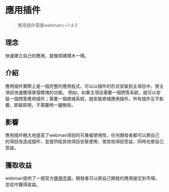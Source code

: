 # 應用插件

> 應用插件需要webman>=1.4.0

## 理念
快速建立自己的應用，就像搭建積木一樣。

## 介紹
應用插件實際上是一個完整的應用程式，可以以插件的形式安裝到主項目中，使主項目快速獲得某個模塊的功能。
例如，如果主項目需要一個問答系統，就可以安裝一個問答應用插件；需要一個商城系統，就安裝商城應用插件。所有插件互不影響，即裝即用，不需要時一鍵刪除。

## 影響
應用插件極大地提高了webman項目的可重複使用性，任何開發者都可以將自己的項目改造成插件，並提供給其他項目安裝使用，使其他項目受益，同時也使自己受益。

## 獲取收益
webman提供了一個官方[應用市場](https://www.workerman.net/apps)，開發者可以將自己開發的應用提交到市場，並從中獲得收益。
